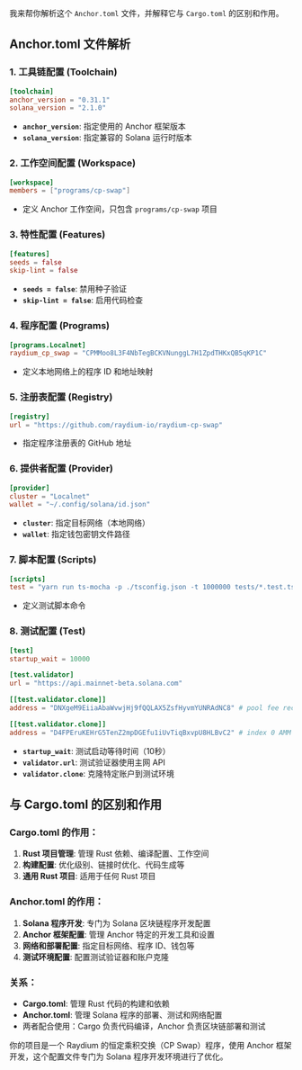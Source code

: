 我来帮你解析这个 `Anchor.toml` 文件，并解释它与 `Cargo.toml` 的区别和作用。

## Anchor.toml 文件解析

### 1. 工具链配置 (Toolchain)
```toml
[toolchain]
anchor_version = "0.31.1"
solana_version = "2.1.0"
```
- **`anchor_version`**: 指定使用的 Anchor 框架版本
- **`solana_version`**: 指定兼容的 Solana 运行时版本

### 2. 工作空间配置 (Workspace)
```toml
[workspace]
members = ["programs/cp-swap"]
```
- 定义 Anchor 工作空间，只包含 `programs/cp-swap` 项目

### 3. 特性配置 (Features)
```toml
[features]
seeds = false
skip-lint = false
```
- **`seeds = false`**: 禁用种子验证
- **`skip-lint = false`**: 启用代码检查

### 4. 程序配置 (Programs)
```toml
[programs.Localnet]
raydium_cp_swap = "CPMMoo8L3F4NbTegBCKVNunggL7H1ZpdTHKxQB5qKP1C"
```
- 定义本地网络上的程序 ID 和地址映射

### 5. 注册表配置 (Registry)
```toml
[registry]
url = "https://github.com/raydium-io/raydium-cp-swap"
```
- 指定程序注册表的 GitHub 地址

### 6. 提供者配置 (Provider)
```toml
[provider]
cluster = "Localnet"
wallet = "~/.config/solana/id.json"
```
- **`cluster`**: 指定目标网络（本地网络）
- **`wallet`**: 指定钱包密钥文件路径

### 7. 脚本配置 (Scripts)
```toml
[scripts]
test = "yarn run ts-mocha -p ./tsconfig.json -t 1000000 tests/*.test.ts"
```
- 定义测试脚本命令

### 8. 测试配置 (Test)
```toml
[test]
startup_wait = 10000

[test.validator]
url = "https://api.mainnet-beta.solana.com"

[[test.validator.clone]]
address = "DNXgeM9EiiaAbaWvwjHj9fQQLAX5ZsfHyvmYUNRAdNC8" # pool fee receiver

[[test.validator.clone]]
address = "D4FPEruKEHrG5TenZ2mpDGEfu1iUvTiqBxvpU8HLBvC2" # index 0 AMM Config account
```
- **`startup_wait`**: 测试启动等待时间（10秒）
- **`validator.url`**: 测试验证器使用主网 API
- **`validator.clone`**: 克隆特定账户到测试环境

## 与 Cargo.toml 的区别和作用

### Cargo.toml 的作用：
1. **Rust 项目管理**: 管理 Rust 依赖、编译配置、工作空间
2. **构建配置**: 优化级别、链接时优化、代码生成等
3. **通用 Rust 项目**: 适用于任何 Rust 项目

### Anchor.toml 的作用：
1. **Solana 程序开发**: 专门为 Solana 区块链程序开发配置
2. **Anchor 框架配置**: 管理 Anchor 特定的开发工具和设置
3. **网络和部署配置**: 指定目标网络、程序 ID、钱包等
4. **测试环境配置**: 配置测试验证器和账户克隆

### 关系：
- **Cargo.toml**: 管理 Rust 代码的构建和依赖
- **Anchor.toml**: 管理 Solana 程序的部署、测试和网络配置
- 两者配合使用：Cargo 负责代码编译，Anchor 负责区块链部署和测试

你的项目是一个 Raydium 的恒定乘积交换（CP Swap）程序，使用 Anchor 框架开发，这个配置文件专门为 Solana 程序开发环境进行了优化。